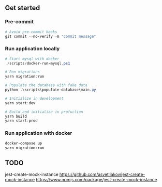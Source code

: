 ## Get started

### Pre-commit

```powershell
# Avoid pre-commit hooks
git commit --no-verify -m "commit message"
```

### Run application locally

```powershell
# Start mysql with docker
./scripts/docker-run-mysql.ps1

# Run migrations
yarn migration:run

# Populate the database with fake data
python .\scripts\populate-database\main.py

# Initialize in development
yarn start:dev

# Build and initialize in profuction
yarn build
yarn start:prod
```

### Run application with docker

```powershell
docker-compose up
yarn migration:run
```

## TODO

jest-create-mock-instance
https://github.com/asvetliakov/jest-create-mock-instance
https://www.npmjs.com/package/jest-create-mock-instance

